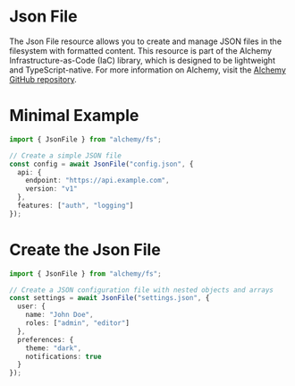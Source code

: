 # Json File

The Json File resource allows you to create and manage JSON files in the filesystem with formatted content. This resource is part of the Alchemy Infrastructure-as-Code (IaC) library, which is designed to be lightweight and TypeScript-native. For more information on Alchemy, visit the [Alchemy GitHub repository](https://github.com/alchemy).

# Minimal Example

```ts twoslash
import { JsonFile } from "alchemy/fs";

// Create a simple JSON file
const config = await JsonFile("config.json", {
  api: {
    endpoint: "https://api.example.com",
    version: "v1"
  },
  features: ["auth", "logging"]
});
```

# Create the Json File

```ts twoslash
import { JsonFile } from "alchemy/fs";

// Create a JSON configuration file with nested objects and arrays
const settings = await JsonFile("settings.json", {
  user: {
    name: "John Doe",
    roles: ["admin", "editor"]
  },
  preferences: {
    theme: "dark",
    notifications: true
  }
});
```